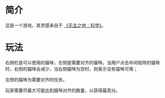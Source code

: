 # 简介

这是一个游戏，其灵感来自于 [《无主之地：科学》](https://borderlands.2k.com/zh-CN/)。

# 玩法

右侧栏是可以使用的猫咪，左侧是需要对齐的猫咪，当用户点击中间矩阵的猫咪时，右侧的猫咪会减少，当右侧猫咪为空时，则表示没有猫咪可用；

左侧的猫咪为需要对齐的任务。

玩家需要尽最大可能达到猫咪对齐的数量，以获得最高分。
